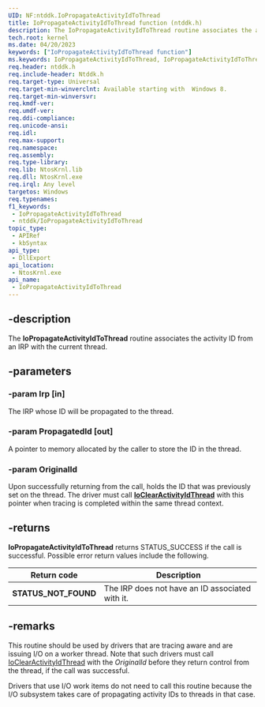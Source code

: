 ```yaml
---
UID: NF:ntddk.IoPropagateActivityIdToThread
title: IoPropagateActivityIdToThread function (ntddk.h)
description: The IoPropagateActivityIdToThread routine associates the activity ID from an IRP with the current thread.
tech.root: kernel
ms.date: 04/20/2023
keywords: ["IoPropagateActivityIdToThread function"]
ms.keywords: IoPropagateActivityIdToThread, IoPropagateActivityIdToThread routine [Kernel-Mode Driver Architecture], kernel.iopropagateactivityidtothread, ntddk/IoPropagateActivityIdToThread
req.header: ntddk.h
req.include-header: Ntddk.h
req.target-type: Universal
req.target-min-winverclnt: Available starting with  Windows 8.
req.target-min-winversvr: 
req.kmdf-ver: 
req.umdf-ver: 
req.ddi-compliance: 
req.unicode-ansi: 
req.idl: 
req.max-support: 
req.namespace: 
req.assembly: 
req.type-library: 
req.lib: NtosKrnl.lib
req.dll: NtosKrnl.exe
req.irql: Any level
targetos: Windows
req.typenames: 
f1_keywords:
 - IoPropagateActivityIdToThread
 - ntddk/IoPropagateActivityIdToThread
topic_type:
 - APIRef
 - kbSyntax
api_type:
 - DllExport
api_location:
 - NtosKrnl.exe
api_name:
 - IoPropagateActivityIdToThread
---
```


## -description

The **IoPropagateActivityIdToThread** routine associates the activity ID from an IRP with the current thread.

## -parameters

### -param Irp [in]

The IRP whose ID will be propagated to the thread.

### -param PropagatedId [out]

A pointer to memory allocated by the caller to store the ID in the thread.

### -param OriginalId

Upon successfully returning from the call, holds the ID that was previously set on the thread. The driver must call [**IoClearActivityIdThread**](/windows-hardware/drivers/ddi/ntddk/nf-ntddk-ioclearactivityidthread) with this pointer when tracing is completed within the same thread context.

## -returns

**IoPropagateActivityIdToThread** returns STATUS_SUCCESS if the call is successful. Possible error return values include the following.

| Return code | Description |
|--|--|
| **STATUS_NOT_FOUND** | The IRP does not have an ID associated with it. |

## -remarks

This routine should be used by drivers that are tracing aware and are issuing I/O on a worker thread. Note that such drivers must call [IoClearActivityIdThread](/windows-hardware/drivers/ddi/ntddk/nf-ntddk-ioclearactivityidthread) with the *OriginalId* before they return control from the thread, if the call was successful.

Drivers that use I/O work items do not need to call this routine because the I/O subsystem takes care of propagating activity IDs to threads in that case.
